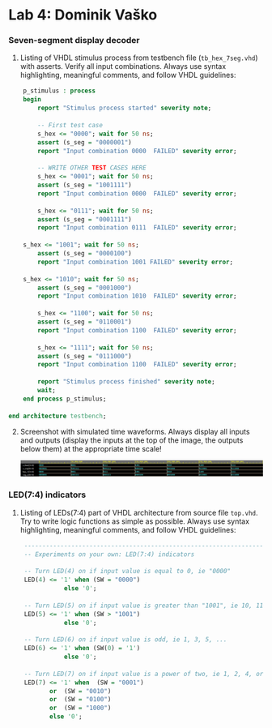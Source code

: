 # Lab 4: Dominik Vaško

### Seven-segment display decoder

1. Listing of VHDL stimulus process from testbench file (`tb_hex_7seg.vhd`) with asserts. Verify all input combinations. Always use syntax highlighting, meaningful comments, and follow VHDL guidelines:

```vhdl
    p_stimulus : process
    begin
        report "Stimulus process started" severity note;

        -- First test case
        s_hex <= "0000"; wait for 50 ns;
        assert (s_seg = "0000001")
        report "Input combination 0000  FAILED" severity error;

        -- WRITE OTHER TEST CASES HERE
        s_hex <= "0001"; wait for 50 ns;
        assert (s_seg = "1001111")
        report "Input combination 0000  FAILED" severity error;
        
        s_hex <= "0111"; wait for 50 ns;
        assert (s_seg = "0001111")
        report "Input combination 0111  FAILED" severity error;

	s_hex <= "1001"; wait for 50 ns;
        assert (s_seg = "0000100")
        report "Input combination 1001 FAILED" severity error;
        
	s_hex <= "1010"; wait for 50 ns;
        assert (s_seg = "0001000")
        report "Input combination 1010  FAILED" severity error;
	
        s_hex <= "1100"; wait for 50 ns;
        assert (s_seg = "0110001")
        report "Input combination 1100  FAILED" severity error;
        
        s_hex <= "1111"; wait for 50 ns;
        assert (s_seg = "0111000")
        report "Input combination 1100  FAILED" severity error;

        report "Stimulus process finished" severity note;
        wait;
    end process p_stimulus;

end architecture testbench;
```

2. Screenshot with simulated time waveforms. Always display all inputs and outputs (display the inputs at the top of the image, the outputs below them) at the appropriate time scale!

   ![your figure](7-seg.png)

### LED(7:4) indicators

1. Listing of LEDs(7:4) part of VHDL architecture from source file `top.vhd`. Try to write logic functions as simple as possible. Always use syntax highlighting, meaningful comments, and follow VHDL guidelines:

   ```vhdl
    --------------------------------------------------------------------
    -- Experiments on your own: LED(7:4) indicators

    -- Turn LED(4) on if input value is equal to 0, ie "0000"
    LED(4) <= '1' when (SW = "0000") 
               else '0';

    -- Turn LED(5) on if input value is greater than "1001", ie 10, 11, 12, ...
    LED(5) <= '1' when (SW > "1001") 
               else '0'; 

    -- Turn LED(6) on if input value is odd, ie 1, 3, 5, ...
    LED(6) <= '1' when (SW(0) = '1') 
               else '0'; 

    -- Turn LED(7) on if input value is a power of two, ie 1, 2, 4, or 8
    LED(7) <= '1' when  (SW = "0001")
           or  (SW = "0010")  
           or  (SW = "0100") 
           or  (SW = "1000") 
           else '0';
   ```
